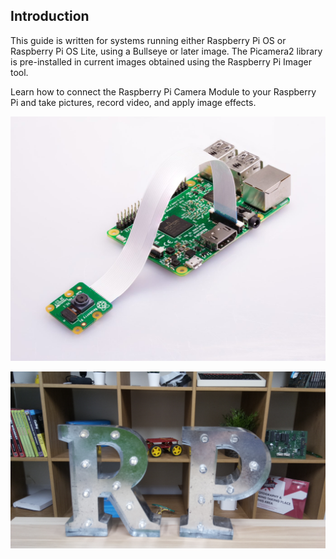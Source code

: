 ## Introduction

This guide is written for systems running either Raspberry Pi OS or Raspberry Pi OS Lite, using a Bullseye or later image. The Picamera2 library is pre-installed in current images obtained using the Raspberry Pi Imager tool.

Learn how to connect the Raspberry Pi Camera Module to your Raspberry Pi and take pictures, record video, and apply image effects.

![Raspberry Pi with Camera Module attached](images/pi-camera-attached.jpg)

![Picture of the letters R and P, taken with the Raspberry Pi Camera Module](images/none.jpg)
